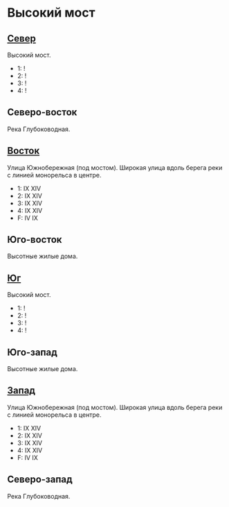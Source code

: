 # Высокий мост

## [Север](./540110.md)

Высокий мост.

* 1:    !
* 2:    !
* 3:    !
* 4:    !

## Северо-восток

Река Глубоководная.

## [Восток](./570120.md)

Улица Южнобережная (под мостом).
Широкая улица вдоль берега реки с линией монорельса в центре.

* 1:    IX  XIV
* 2:    IX  XIV
* 3:    IX  XIV
* 4:    IX  XIV
* F:    IV  IX

## Юго-восток

Высотные жилые дома.

## [Юг](./540130.md)

Высокий мост.

* 1:    !
* 2:    !
* 3:    !
* 4:    !

## Юго-запад

Высотные жилые дома.

## [Запад](./530120.md)

Улица Южнобережная (под мостом).
Широкая улица вдоль берега реки с линией монорельса в центре.

* 1:    IX  XIV
* 2:    IX  XIV
* 3:    IX  XIV
* 4:    IX  XIV
* F:    IV  IX

## Северо-запад

Река Глубоководная.
